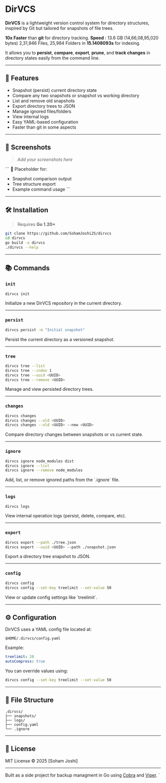 # DirVCS

**DirVCS** is a lightweight version control system for directory structures, inspired by Git but tailored for snapshots of file trees.

**10x Faster** than **git** for directory tracking. **Speed** : 13.6 GB (14,66,08,95,020 bytes) 2,31,946 Files, 25,984 Folders in **15.1408093s** for indexing.

It allows you to **persist**, **compare**, **export**, **prune**, and **track changes** in directory states easily from the command line.

---

## 🚀 Features

- Snapshot (persist) current directory state
- Compare any two snapshots or snapshot vs working directory
- List and remove old snapshots
- Export directory trees to JSON
- Manage ignored files/folders
- View internal logs
- Easy YAML-based configuration
- Faster than git in some aspects

---

## 📸 Screenshots

> _Add your screenshots here_

\`\`\`
📁 Placeholder for:
- Snapshot comparison output
- Tree structure export
- Example command usage
\`\`\`

---

## 🛠️ Installation

> Requires **Go 1.20+**

```bash
git clone https://github.com/SohamJoshi25/dirvcs
cd dirvcs
go build -o dirvcs
./dirvcs --help
```

---

## 📚 Commands

### `init`

```bash
dirvcs init
```

Initialize a new DirVCS repository in the current directory.

---

### `persist`

```bash
dirvcs persist -m "Initial snapshot"
```

Persist the current directory as a versioned snapshot.

---

### `tree`

```bash
dirvcs tree --list
dirvcs tree --index 1
dirvcs tree --uuid <UUID>
dirvcs tree --remove <UUID>
```

Manage and view persisted directory trees.

---

### `changes`

```bash
dirvcs changes
dirvcs changes --old <UUID>
dirvcs changes --old <UUID> --new <UUID>
```

Compare directory changes between snapshots or vs current state.

---

### `ignore`

```bash
dirvcs ignore node_modules dist
dirvcs ignore --list
dirvcs ignore --remove node_modules
```

Add, list, or remove ignored paths from the \`.ignore\` file.

---

### `logs`

```bash
dirvcs logs
```

View internal operation logs (persist, delete, compare, etc).

---

### `export`

```bash
dirvcs export --path ./tree.json
dirvcs export --uuid <UUID> --path ./snapshot.json
```

Export a directory tree snapshot to JSON.

---

### `config`

```bash
dirvcs config
dirvcs config --set-key treelimit --set-value 50
```

View or update config settings like \`treelimit\`.

---

## ⚙️ Configuration

DirVCS uses a YAML config file located at:

```
$HOME/.dirvcs/config.yaml
```

Example:

```yaml
treelimit: 20
autoCompress: true
```

You can override values using:

```bash
dirvcs config --set-key treelimit --set-value 50
```

---

## 📁 File Structure

```
.dirvcs/
├── snapshots/
├── logs/
├── config.yaml
└── .ignore
```

---

## 📄 License

MIT License © 2025 [Soham Joshi]

---

Built as a side project for backup managment in Go using [Cobra](https://github.com/spf13/cobra) and [Viper](https://github.com/spf13/viper).
`